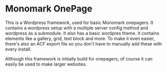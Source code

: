Monomark OnePage
==============================

This is a Wordpress framework, used for basic Monomark onepagers. It contains a wordpress setup with a multiple server config method and wordpress as a submodule. It also has a basic wordpres theme. It contains elements like a gallery, grid, text block and more. To make it even easier, there's also an ACF export file so you don't have to manually add these with every install.

Although this framework is initially build for onepagers, of course it can easily be used to make larger websites.
